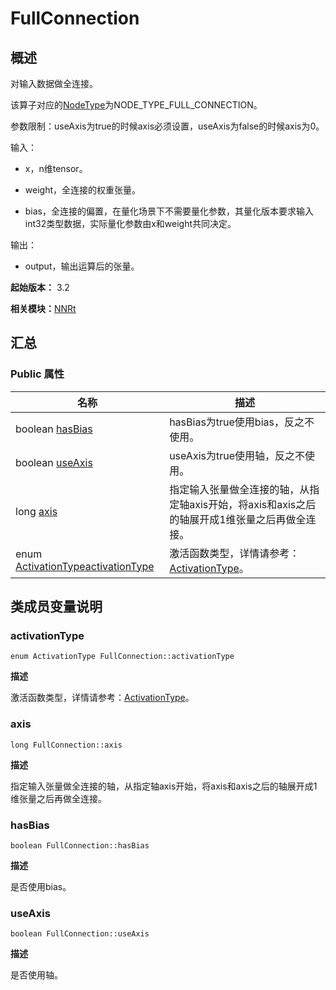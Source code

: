 # FullConnection

## 概述

对输入数据做全连接。

该算子对应的[NodeType](_n_n_rt_v20.md#nodetype)为NODE_TYPE_FULL_CONNECTION。

参数限制：useAxis为true的时候axis必须设置，useAxis为false的时候axis为0。

输入：

- x，n维tensor。

- weight，全连接的权重张量。

- bias，全连接的偏置，在量化场景下不需要量化参数，其量化版本要求输入int32类型数据，实际量化参数由x和weight共同决定。

输出：

- output，输出运算后的张量。

**起始版本：** 3.2

**相关模块：**[NNRt](_n_n_rt_v20.md)

## 汇总

### Public 属性

| 名称 | 描述 | 
| -------- | -------- |
| boolean [hasBias](#hasbias) | hasBias为true使用bias，反之不使用。 | 
| boolean [useAxis](#useaxis) | useAxis为true使用轴，反之不使用。 | 
| long [axis](#axis) | 指定输入张量做全连接的轴，从指定轴axis开始，将axis和axis之后的轴展开成1维张量之后再做全连接。 | 
| enum [ActivationType](_n_n_rt_v20.md#activationtype)[activationType](#activationtype) | 激活函数类型，详情请参考：[ActivationType](_n_n_rt_v20.md#activationtype)。 | 

## 类成员变量说明

### activationType

```
enum ActivationType FullConnection::activationType
```

**描述**

激活函数类型，详情请参考：[ActivationType](_n_n_rt_v20.md#activationtype)。

### axis

```
long FullConnection::axis
```

**描述**

指定输入张量做全连接的轴，从指定轴axis开始，将axis和axis之后的轴展开成1维张量之后再做全连接。

### hasBias

```
boolean FullConnection::hasBias
```

**描述**

是否使用bias。

### useAxis

```
boolean FullConnection::useAxis
```

**描述**

是否使用轴。
